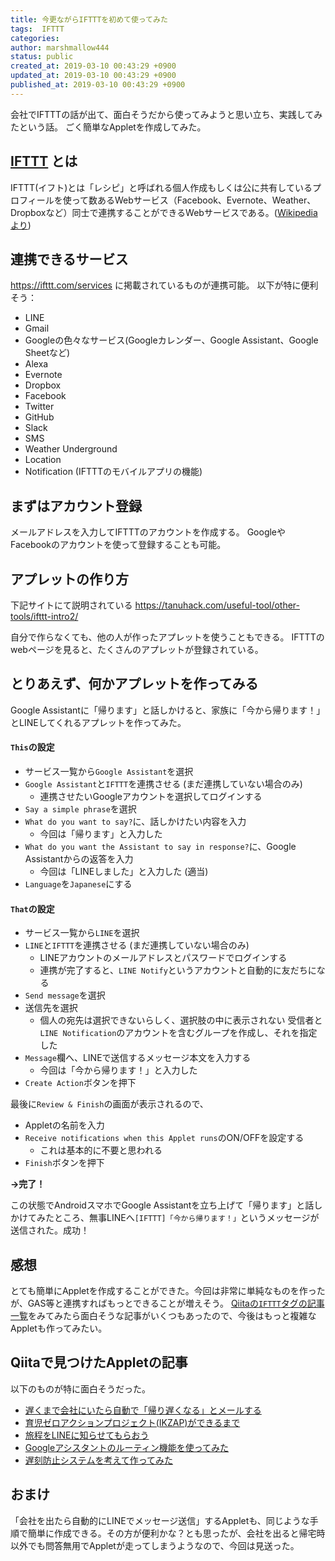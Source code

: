 ```yaml
---
title: 今更ながらIFTTTを初めて使ってみた
tags:  IFTTT
categories:
author: marshmallow444
status: public
created_at: 2019-03-10 00:43:29 +0900
updated_at: 2019-03-10 00:43:29 +0900
published_at: 2019-03-10 00:43:29 +0900
---
```

会社でIFTTTの話が出て、面白そうだから使ってみようと思い立ち、実践してみたという話。
ごく簡単なAppletを作成してみた。

## **[IFTTT](https://ifttt.com/)** とは

IFTTT(イフト)とは「レシピ」と呼ばれる個人作成もしくは公に共有しているプロフィールを使って数あるWebサービス（Facebook、Evernote、Weather、Dropboxなど）同士で連携することができるWebサービスである。([Wikipediaより](https://ja.wikipedia.org/wiki/IFTTT))

## 連携できるサービス

https://ifttt.com/services に掲載されているものが連携可能。
以下が特に便利そう：

+ LINE
+ Gmail
+ Googleの色々なサービス(Googleカレンダー、Google Assistant、Google Sheetなど)
+ Alexa
+ Evernote
+ Dropbox
+ Facebook
+ Twitter
+ GitHub
+ Slack
+ SMS
+ Weather Underground
+ Location
+ Notification (IFTTTのモバイルアプリの機能)


## まずはアカウント登録

メールアドレスを入力してIFTTTのアカウントを作成する。
GoogleやFacebookのアカウントを使って登録することも可能。

## アプレットの作り方

下記サイトにて説明されている
https://tanuhack.com/useful-tool/other-tools/ifttt-intro2/  

自分で作らなくても、他の人が作ったアプレットを使うこともできる。
IFTTTのwebページを見ると、たくさんのアプレットが登録されている。

## とりあえず、何かアプレットを作ってみる

Google Assistantに「帰ります」と話しかけると、家族に「今から帰ります！」とLINEしてくれるアプレットを作ってみた。

#### `This`の設定

+ サービス一覧から`Google Assistant`を選択
+ `Google Assistant`と`IFTTT`を連携させる (まだ連携していない場合のみ)
	+ 連携させたいGoogleアカウントを選択してログインする
+ `Say a simple phrase`を選択
+  `What do you want to say?`に、話しかけたい内容を入力
	+ 今回は「帰ります」と入力した
+ `What do you want the Assistant to say in response?`に、Google Assistantからの返答を入力
	+ 今回は「LINEしました」と入力した (適当)
+ `Language`を`Japanese`にする

#### `That`の設定

+ サービス一覧から`LINE`を選択
+ `LINE`と`IFTTT`を連携させる (まだ連携していない場合のみ)
	+ LINEアカウントのメールアドレスとパスワードでログインする
	+ 連携が完了すると、`LINE Notify`というアカウントと自動的に友だちになる
+ `Send message`を選択
+ 送信先を選択
	+ 個人の宛先は選択できないらしく、選択肢の中に表示されない
	  受信者と`LINE Notification`のアカウントを含むグループを作成し、それを指定した
+ `Message`欄へ、LINEで送信するメッセージ本文を入力する
	+ 今回は「今から帰ります！」と入力した
+ `Create Action`ボタンを押下

最後に`Review & Finish`の画面が表示されるので、
+ Appletの名前を入力
+ `Receive notifications when this Applet runs`のON/OFFを設定する
	+ これは基本的に不要と思われる
+ `Finish`ボタンを押下

**→完了！**

この状態でAndroidスマホでGoogle Assistantを立ち上げて「帰ります」と話しかけてみたところ、無事LINEへ`[IFTTT]「今から帰ります！」`というメッセージが送信された。成功！


## 感想

とても簡単にAppletを作成することができた。今回は非常に単純なものを作ったが、GAS等と連携すればもっとできることが増えそう。
[Qiitaの`IFTTT`タグの記事一覧](https://qiita.com/tags/ifttt/items)をみてみたら面白そうな記事がいくつもあったので、今後はもっと複雑なAppletも作ってみたい。

## Qiitaで見つけたAppletの記事

以下のものが特に面白そうだった。

+ [遅くまで会社にいたら自動で「帰り遅くなる」とメールする](https://qiita.com/ikechan/items/5e4bf2b9868d0d804af5)
+ [育児ゼロアクションプロジェクト(IKZAP)ができるまで](https://qiita.com/valitoh/items/02cdbbdaa24d4c0d99a7)
+ [旅程をLINEに知らせてもらおう](https://qiita.com/koushiro/items/4c6e5dd32e7ce1f2e520)
+ [Googleアシスタントのルーティン機能を使ってみた](https://qiita.com/h-takauma/items/7604a66de3b05e6e299e)
+ [遅刻防止システムを考えて作ってみた](https://qiita.com/ito_shin_2017/items/4b4e7eb3d405bdc641fb)

## おまけ

「会社を出たら自動的にLINEでメッセージ送信」するAppletも、同じような手順で簡単に作成できる。その方が便利かな？とも思ったが、会社を出ると帰宅時以外でも問答無用でAppletが走ってしまうようなので、今回は見送った。
